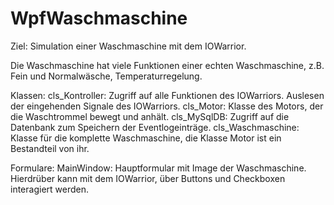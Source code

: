 WpfWaschmaschine
================
Ziel: Simulation einer Waschmaschine mit dem IOWarrior.

Die Waschmaschine hat viele Funktionen einer echten Waschmaschine, z.B. Fein und Normalwäsche, Temperaturregelung.

Klassen:
cls_Kontroller: Zugriff auf alle Funktionen des IOWarriors. Auslesen der eingehenden Signale des IOWarriors.
cls_Motor: Klasse des Motors, der die Waschtrommel bewegt und anhält.
cls_MySqlDB: Zugriff auf die Datenbank zum Speichern der Eventlogeinträge.
cls_Waschmaschine: Klasse für die komplette Waschmaschine, die Klasse Motor ist ein Bestandteil von ihr.

Formulare:
MainWindow: Hauptformular mit Image der Waschmaschine. Hierdrüber kann mit dem IOWarrior, über Buttons und Checkboxen interagiert werden.
